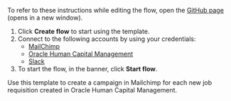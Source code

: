 To refer to these instructions while editing the flow, open the [GitHub page](https://github.com/ot4i/app-connect-templates/tree/main/resources/markdown/Create%20a%20campaign%20in%20Mailchimp%20for%20each%20new%20job%20requisition%20created%20in%20Oracle%20HCM_instructions.md) (opens in a new window).

1. Click **Create flow** to start using the template.
2. Connect to the following accounts by using your credentials:
   - [MailChimp](https://www.ibm.com/docs/en/app-connect/containers_cd?topic=apps-mailchimp)
   - [Oracle Human Capital Management](https://www.ibm.com/docs/en/app-connect/containers_cd?topic=apps-oracle-human-capital-management) 
   - [Slack](https://www.ibm.com/docs/en/app-connect/containers_cd?topic=apps-slack)
3. To start the flow, in the banner, click **Start flow**.

Use this template to create a campaign in Mailchimp for each new job requisition created in Oracle Human Capital Management.



